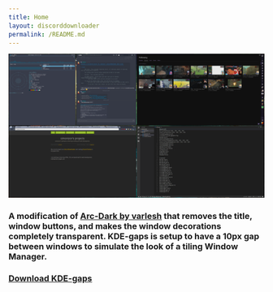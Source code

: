 ```yaml
---
title: Home
layout: discorddownloader
permalink: /README.md
---
```


![kde-gaps](https://raw.githubusercontent.com/simoniz0r/kde-gaps/master/KDE-gaps.png)

### A modification of [Arc-Dark by varlesh](https://github.com/varlesh/) that removes the title, window buttons, and makes the window decorations completely transparent.  KDE-gaps is setup to have a 10px gap between windows to simulate the look of a tiling Window Manager.

### [Download KDE-gaps](https://github.com/simoniz0r/kde-gaps/releases/latest)
